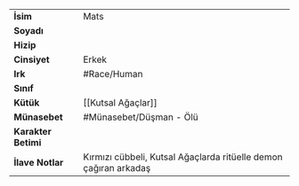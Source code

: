 |  |  |
  |---|---|
  | **İsim** | Mats|
  | **Soyadı** | |
  | **Hizip** | |
  | **Cinsiyet** | Erkek|
  | **Irk** | #Race/Human|
  | **Sınıf** | |
  | **Kütük** | [[Kutsal Ağaçlar]]|
  | **Münasebet** | #Münasebet/Düşman - Ölü|
  | **Karakter Betimi** | |
  | **İlave Notlar** | Kırmızı cübbeli, Kutsal Ağaçlarda ritüelle demon çağıran arkadaş|
  